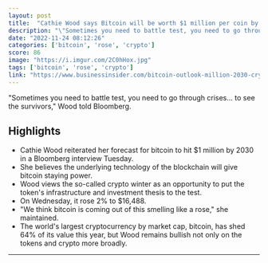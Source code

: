 ```yaml
---
layout: post
title:  "Cathie Wood says Bitcoin will be worth $1 million per coin by 2030"
description: "\"Sometimes you need to battle test, you need to go through crises... to see the survivors,\" Wood told Bloomberg."
date: "2022-11-24 08:12:26"
categories: ['bitcoin', 'rose', 'crypto']
score: 86
image: "https://i.imgur.com/2C0hHox.jpg"
tags: ['bitcoin', 'rose', 'crypto']
link: "https://www.businessinsider.com/bitcoin-outlook-million-2030-crypto-cathie-wood-ark-ftx-collapse-2022-11"
---
```


\"Sometimes you need to battle test, you need to go through crises... to see the survivors,\" Wood told Bloomberg.

## Highlights

- Cathie Wood reiterated her forecast for bitcoin to hit $1 million by 2030 in a Bloomberg interview Tuesday.
- She believes the underlying technology of the blockchain will give bitcoin staying power.
- Wood views the so-called crypto winter as an opportunity to put the token's infrastructure and investment thesis to the test.
- On Wednesday, it rose 2% to $16,488.
- "We think bitcoin is coming out of this smelling like a rose," she maintained.
- The world's largest cryptocurrency by market cap, bitcoin, has shed 64% of its value this year, but Wood remains bullish not only on the tokens and crypto more broadly.

---
